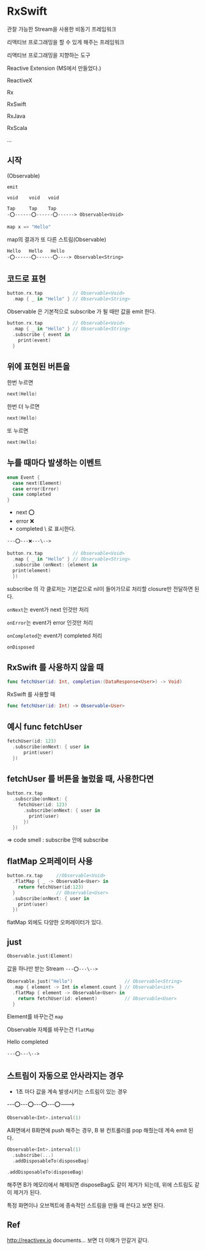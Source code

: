 RxSwift
=======

관찰 가능한 Stream을 사용한 비동기 프레임워크

리액티브 프로그래밍을 할 수 있게 해주는 프레임워크

리액티브 프로그래밍을 지향하는 도구

Reactive Extension (MS에서 만들었다.)

ReactiveX

Rx

RxSwift

RxJava

RxScala

...

시작 
---

(Observable)
```
emit

void    void   void

Tap     Tap    Tap
-⭕️------⭕️------⭕️------> Observable<Void>
```


```swift 
map x => "Hello"
```

map의 결과가 또 다른 스트림(Observable)
```
Hello   Hello   Hello
-⭕️------⭕️------⭕️----> Observable<String>
```

코드로 표현
--------

```swift
button.rx.tap           // Observable<Void>
  .map { _ in "Hello" } // Observable<String>
```

Observable 은 기본적으로 subscribe 가 될 때만 값을 emit 한다.

```swift
button.rx.tap           // Observable<Void>
  .map { _ in "Hello" } // Observable<String>
  .subscribe { event in
    print(event)
  }
```

위에 표현된 버튼을
-------------
한번 누르면

```swift
next(Hello)
```

한번 더 누르면
```swift
next(Hello)
```
또 누르면 
```swift
next(Hello)
```

누를 때마다 발생하는 이벤트 
--------------------

```swift
enum Event {
  case next(Element)
  case error(Error)
  case completed
}
```
- next ⭕️
- error ❌
- completed \ 로 표시한다.
```
---⭕️---❌---\-->
```

```swift
button.rx.tap           // Observable<Void>
  .map { _ in "Hello" } // Observable<String>
  .subscribe (onNext: {element in
  print(element)
  })
```

subscribe 의 각 클로저는 기본값으로 nil이 들어가므로 처리할 closure만 전달하면 된다.

```onNext```는 event가 next 인것만 처리 

```onError```는 event가 error 인것만 처리

```onCompleted```는 event가 completed 처리 

```onDisposed```


RxSwift 를 사용하지 않을 때 
-----------------
```swift
func fetchUser(id: Int, completion:(DataResponse<User>) -> Void)
```
RxSwift 를 사용할 때
```swift
func fetchUser(id: Int) -> Observable<User>
```

예시 func fetchUser
------------------
```swift
fetchUser(id: 123)
  .subscribe(onNext: { user in
      print(user)
  })
```

fetchUser 를 버튼을 눌렀을 때, 사용한다면 
----------------------------------
```swift
button.rx.tap
  .subscribe(onNext: {
    fetchUser(id: 123)
      .subscribe(onNext: { user in
        print(user)
      })
  })
```
=> code smell : subscribe 안에 subscribe

flatMap 오퍼레이터 사용 
-------------------
```swift
button.rx.tap     //Observable<Void>
  .flatMap { _ -> Observable<User> in
    return fetchUser(id:123)
  }               // Observable<User>
  .subscribe(onNext: { user in
    print(user)
  })
```
flatMap 외에도 다양한 오퍼레이터가 있다.

just
----
```swift
Observable.just(Element)
```
값을 하나만 받는 Stream ```---⭕️---\-->```


```swift
Observable.just("Hello")                   // Observable<String>
  .map { element -> Int in element.count } // Observable<int>
  .flatMap { element -> Observable<User> in
    return fetchUser(id: element)          // Observable<User>
  }
```

Element를 바꾸는건 ```map```

Observable<Element> 자체를 바꾸는건 ```flatMap```

Hello completed

```---⭕️---\-->```



스트림이 자동으로 안사라지는 경우
-------------------------
 - 1초 마다 값을 계속 발생시키는 스트림이 있는 경우

---⭕️---⭕️---⭕️---⭕️--->

```swift
Observable<Int>.interval(1)
```

A화면에서 B화면에 push 해주는 경우, B 뷰 컨트롤러를 pop 해줬는데 계속 emit 된다.

```swift
Observable<Int>.interval(1)
  .subscribe(...)
  .addDisposableTo(disposeBag)
```
```swift
.addDisposableTo(disposeBag)
```
해주면 B가 메모리에서 해제되면 disposeBag도 같이 제거가 되는데, 위에 스트림도 같이 제거가 된다.

특정 화면이나 오브젝트에 종속적인 스트림을 만들 때 쓴다고 보면 된다.



Ref
---
http://reactivex.io documents... 보면 더 이해가 안갈거 같다.

